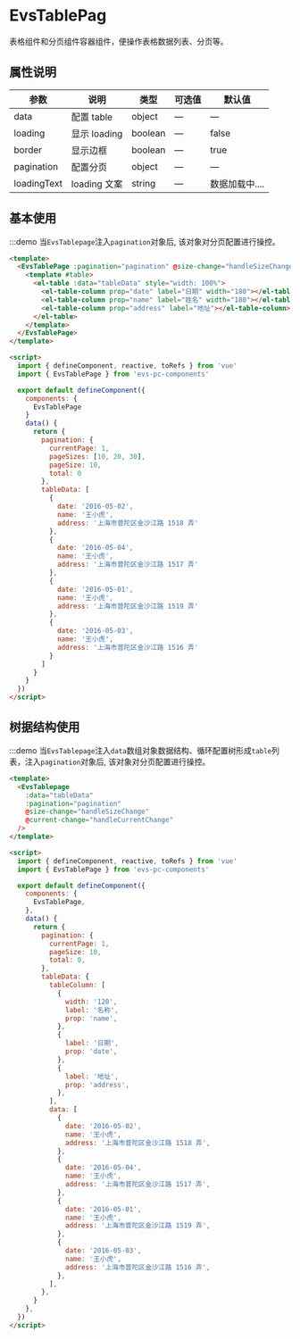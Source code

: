 <!--
 * @Descripttion:
 * @repository: https://github.com/luzhonglai
 * @Author: ZhongLai Lu
 * @Date: 2021-04-01 16:37:56
 * @LastEditors: Zhonglai Lu
 * @LastEditTime: 2021-04-28 10:05:31
-->

# EvsTablePag

表格组件和分页组件容器组件，便操作表格数据列表、分页等。

## 属性说明

| 参数        | 说明         | 类型    | 可选值 | 默认值         |
| ----------- | ------------ | ------- | ------ | -------------- |
| data        | 配置 table   | object  | —      | —              |
| loading     | 显示 loading | boolean | —      | false          |
| border      | 显示边框     | boolean | —      | true           |
| pagination  | 配置分页     | object  | —      | —              |
| loadingText | loading 文案 | string  | —      | 数据加载中.... |

## 基本使用

:::demo 当`EvsTablepage`注入`pagination`对象后, 该对象对分页配置进行操控。

```html
<template>
  <EvsTablePage :pagination="pagination" @size-change="handleSizeChange" @current-change="handleCurrentChange">
    <template #table>
      <el-table :data="tableData" style="width: 100%">
        <el-table-column prop="date" label="日期" width="180"></el-table-column>
        <el-table-column prop="name" label="姓名" width="180"></el-table-column>
        <el-table-column prop="address" label="地址"></el-table-column>
      </el-table>
    </template>
  </EvsTablePage>
</template>

<script>
  import { defineComponent, reactive, toRefs } from 'vue'
  import { EvsTablePage } from 'evs-pc-components'

  export default defineComponent({
    components: {
      EvsTablePage
    }
    data() {
      return {
        pagination: {
          currentPage: 1,
          pageSizes: [10, 20, 30],
          pageSize: 10,
          total: 0
        },
        tableData: [
          {
            date: '2016-05-02',
            name: '王小虎',
            address: '上海市普陀区金沙江路 1518 弄'
          },
          {
            date: '2016-05-04',
            name: '王小虎',
            address: '上海市普陀区金沙江路 1517 弄'
          },
          {
            date: '2016-05-01',
            name: '王小虎',
            address: '上海市普陀区金沙江路 1519 弄'
          },
          {
            date: '2016-05-03',
            name: '王小虎',
            address: '上海市普陀区金沙江路 1516 弄'
          }
        ]
      }
    }
  })
</script>
```

## 树据结构使用

:::demo 当`EvsTablepage`注入`data`数组对象数据结构、循环配置树形成`table`列表，注入`pagination`对象后, 该对象对分页配置进行操控。

```html
<template>
  <EvsTablepage
    :data="tableData"
    :pagination="pagination"
    @size-change="handleSizeChange"
    @current-change="handleCurrentChange"
  />
</template>

<script>
  import { defineComponent, reactive, toRefs } from 'vue'
  import { EvsTablePage } from 'evs-pc-components'

  export default defineComponent({
    components: {
      EvsTablePage,
    },
    data() {
      return {
        pagination: {
          currentPage: 1,
          pageSize: 10,
          total: 0,
        },
        tableData: {
          tableColumn: [
            {
              width: '120',
              label: '名称',
              prop: 'name',
            },
            {
              label: '日期',
              prop: 'date',
            },
            {
              label: '地址',
              prop: 'address',
            },
          ],
          data: [
            {
              date: '2016-05-02',
              name: '王小虎',
              address: '上海市普陀区金沙江路 1518 弄',
            },
            {
              date: '2016-05-04',
              name: '王小虎',
              address: '上海市普陀区金沙江路 1517 弄',
            },
            {
              date: '2016-05-01',
              name: '王小虎',
              address: '上海市普陀区金沙江路 1519 弄',
            },
            {
              date: '2016-05-03',
              name: '王小虎',
              address: '上海市普陀区金沙江路 1516 弄',
            },
          ],
        },
      }
    },
  })
</script>
```
